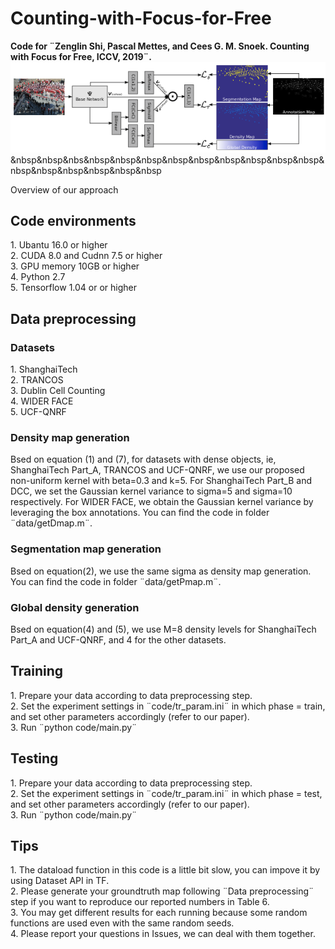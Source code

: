 # Counting-with-Focus-for-Free
<b>Code for ¨Zenglin Shi, Pascal Mettes, and Cees G. M. Snoek. Counting with Focus for Free, ICCV, 2019¨.</b>
<img src="./image/overview.png" text-align:center />
&nbsp&nbsp&nbs&nbsp&nbsp&nbsp&nbsp&nbsp&nbsp&nbsp&nbsp&nbsp&nbsp&nbsp&nbsp&nbsp&nbsp&nbsp<p> Overview of our approach </p>

<h2> Code environments </h2>
     1. Ubantu 16.0 or higher
<br> 2. CUDA 8.0 and Cudnn 7.5 or higher
<br> 3. GPU memory 10GB or higher
<br> 4. Python 2.7
<br> 5. Tensorflow 1.04 or or higher

<h2> Data preprocessing </h2>
<h3> Datasets </h3>
     1. ShanghaiTech
<br> 2. TRANCOS
<br> 3. Dublin Cell Counting
<br> 4. WIDER FACE
<br> 5. UCF-QNRF
<h3> Density map generation </h3>
Bsed on equation (1) and (7), for datasets with dense objects, ie, ShanghaiTech Part_A, TRANCOS and UCF-QNRF, we use our proposed non-uniform kernel with beta=0.3 and k=5. For ShanghaiTech Part_B and DCC, we set the Gaussian kernel variance to sigma=5 and sigma=10 respectively. For WIDER FACE, we obtain the Gaussian kernel variance by leveraging the box annotations. You can find the code in folder ¨data/getDmap.m¨.
<h3> Segmentation map generation </h3>
Bsed on equation(2), we use the same sigma as density map generation. You can find the code in folder ¨data/getPmap.m¨.
<h3> Global density generation </h3>
Bsed on equation(4) and (5), we use M=8 density levels for ShanghaiTech Part_A and UCF-QNRF, and 4 for the other datasets.

<h2> Training </h2>
     1. Prepare your data according to data preprocessing step.
<br> 2. Set the experiment settings in ¨code/tr_param.ini¨ in which phase = train, and set other parameters accordingly (refer to our paper).
<br> 3. Run ¨python code/main.py¨

<h2> Testing </h2>
     1. Prepare your data according to data preprocessing step.
<br> 2. Set the experiment settings in ¨code/tr_param.ini¨ in which phase = test, and set other parameters accordingly (refer to our paper).
<br> 3. Run ¨python code/main.py¨

<h2> Tips </h2>
     1. The dataload function in this code is a little bit slow, you can impove it by using Dataset API in TF.
<br> 2. Please generate your groundtruth map following ¨Data preprocessing¨ step if you want to reproduce our reported numbers in Table 6.
<br> 3. You may get different results for each running because some random functions are used even with the same random seeds.
<br> 4. Please report your questions in Issues, we can deal with them together.
